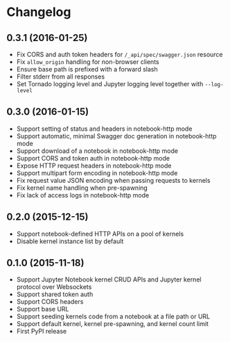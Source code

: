 # Changelog

## 0.3.1 (2016-01-25)

* Fix CORS and auth token headers for `/_api/spec/swagger.json` resource
* Fix `allow_origin` handling for non-browser clients
* Ensure base path is prefixed with a forward slash
* Filter stderr from all responses
* Set Tornado logging level and Jupyter logging level together with `--log-level`

## 0.3.0 (2016-01-15)

* Support setting of status and headers in notebook-http mode
* Support automatic, minimal Swagger doc generation in notebook-http mode
* Support download of a notebook in notebook-http mode
* Support CORS and token auth in notebook-http mode
* Expose HTTP request headers in notebook-http mode
* Support multipart form encoding in notebook-http mode
* Fix request value JSON encoding when passing requests to kernels
* Fix kernel name handling when pre-spawning
* Fix lack of access logs in notebook-http mode

## 0.2.0 (2015-12-15)

* Support notebook-defined HTTP APIs on a pool of kernels
* Disable kernel instance list by default

## 0.1.0 (2015-11-18)

* Support Jupyter Notebook kernel CRUD APIs and Jupyter kernel protocol over Websockets
* Support shared token auth
* Support CORS headers
* Support base URL
* Support seeding kernels code from a notebook at a file path or URL
* Support default kernel, kernel pre-spawning, and kernel count limit
* First PyPI release
